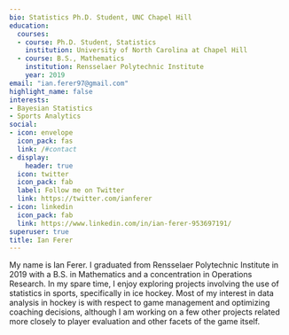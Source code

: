 ```yaml
---
bio: Statistics Ph.D. Student, UNC Chapel Hill
education:
  courses:
  - course: Ph.D. Student, Statistics
    institution: University of North Carolina at Chapel Hill
  - course: B.S., Mathematics
    institution: Rensselaer Polytechnic Institute
    year: 2019
email: "ian.ferer97@gmail.com"
highlight_name: false
interests:
- Bayesian Statistics
- Sports Analytics
social:
- icon: envelope
  icon_pack: fas
  link: /#contact
- display:
    header: true
  icon: twitter
  icon_pack: fab
  label: Follow me on Twitter
  link: https://twitter.com/ianferer
- icon: linkedin
  icon_pack: fab
  link: https://www.linkedin.com/in/ian-ferer-953697191/
superuser: true
title: Ian Ferer
---
```


My name is Ian Ferer. I graduated from Rensselaer Polytechnic Institute in 2019 with a B.S. in Mathematics and a concentration in Operations Research. In my spare time, I enjoy exploring projects involving the use of statistics in sports, specifically in ice hockey. Most of my interest in data analysis in hockey is with respect to game management and optimizing coaching decisions, although I am working on a few other projects related more closely to player evaluation and other facets of the game itself.
